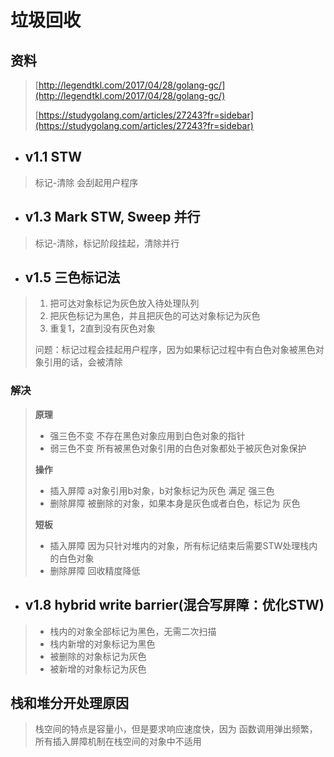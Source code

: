 # 垃圾回收

## 资料

> [http://legendtkl.com/2017/04/28/golang-gc/](http://legendtkl.com/2017/04/28/golang-gc/)
>
> [https://studygolang.com/articles/27243?fr=sidebar](https://studygolang.com/articles/27243?fr=sidebar)

* ## v1.1 STW

> 标记-清除 会刮起用户程序

* ## v1.3 Mark STW, Sweep 并行

> 标记-清除，标记阶段挂起，清除并行

* ## v1.5 三色标记法

> 1. 把可达对象标记为灰色放入待处理队列
> 2. 把灰色标记为黑色，并且把灰色的可达对象标记为灰色
> 3. 重复1，2直到没有灰色对象
>
> 问题：标记过程会挂起用户程序，因为如果标记过程中有白色对象被黑色对象引用的话，会被清除

### 解决

> **原理**
>
> * 强三色不变  不存在黑色对象应用到白色对象的指针
> * 弱三色不变 所有被黑色对象引用的白色对象都处于被灰色对象保护
>
> **操作**
>
> * 插入屏障  a对象引用b对象，b对象标记为灰色  满足 强三色
> * 删除屏障 被删除的对象，如果本身是灰色或者白色，标记为 灰色
>
> **短板**
>
> * 插入屏障  因为只针对堆内的对象，所有标记结束后需要STW处理栈内的白色对象
> * 删除屏障 回收精度降低

* ## v1.8 hybrid write barrier\(混合写屏障：优化STW\)

> * 栈内的对象全部标记为黑色，无需二次扫描
> * 栈内新增的对象标记为黑色
> * 被删除的对象标记为灰色
> * 被新增的对象标记为灰色

## 栈和堆分开处理原因

> 栈空间的特点是容量小，但是要求响应速度快，因为 函数调用弹出频繁，所有插入屏障机制在栈空间的对象中不适用



